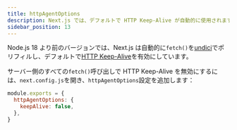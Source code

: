 ```yaml
---
title: httpAgentOptions
description: Next.js では、デフォルトで HTTP Keep-Alive が自動的に使用されます。HTTP Keep-Alive を無効にする方法については、こちらをご覧ください。
sidebar_position: 13
---
```


Node.js 18 より前のバージョンでは、Next.js は自動的に`fetch()`を[undici](https://nextjs.org/docs/architecture/supported-browsers#polyfills)でポリフィルし、デフォルトで[HTTP Keep-Alive](https://developer.mozilla.org/en-US/docs/Web/HTTP/Headers/Keep-Alive)を有効にしています。

サーバー側のすべての`fetch()`呼び出しで HTTP Keep-Alive を無効にするには、`next.config.js`を開き、`httpAgentOptions`設定を追加します：

```js title="next.config.js"
module.exports = {
  httpAgentOptions: {
    keepAlive: false,
  },
}
```
